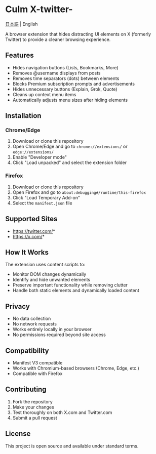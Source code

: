 # Culm X-twitter-

[日本語](README_JP.md) | English

A browser extension that hides distracting UI elements on X (formerly Twitter) to provide a cleaner browsing experience.

## Features

- Hides navigation buttons (Lists, Bookmarks, More)
- Removes @username displays from posts
- Removes time separators (dots) between elements
- Blocks Premium subscription prompts and advertisements
- Hides unnecessary buttons (Explain, Grok, Quote)
- Cleans up context menu items
- Automatically adjusts menu sizes after hiding elements

## Installation

### Chrome/Edge
1. Download or clone this repository
2. Open Chrome/Edge and go to `chrome://extensions/` or `edge://extensions/`
3. Enable "Developer mode"
4. Click "Load unpacked" and select the extension folder

### Firefox
1. Download or clone this repository
2. Open Firefox and go to `about:debugging#/runtime/this-firefox`
3. Click "Load Temporary Add-on"
4. Select the `manifest.json` file

## Supported Sites

- https://twitter.com/*
- https://x.com/*

## How It Works

The extension uses content scripts to:
- Monitor DOM changes dynamically
- Identify and hide unwanted elements
- Preserve important functionality while removing clutter
- Handle both static elements and dynamically loaded content

## Privacy

- No data collection
- No network requests
- Works entirely locally in your browser
- No permissions required beyond site access

## Compatibility

- Manifest V3 compatible
- Works with Chromium-based browsers (Chrome, Edge, etc.)
- Compatible with Firefox

## Contributing

1. Fork the repository
2. Make your changes
3. Test thoroughly on both X.com and Twitter.com
4. Submit a pull request

## License

This project is open source and available under standard terms.
